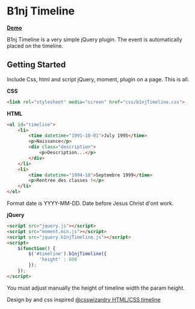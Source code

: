 B1nj Timeline
========================

**[Demo]**

B1nj Timeline is a very simple jQuery plugin. The event is automatically placed on the timeline.

## Getting Started

Include Css, html and script jQuery, moment, plugin on a page. This is all.

**CSS**

```html
<link rel="stylesheet" media="screen" href="css/b1njTimeline.css">
```

**HTML**

```html
<ol id="timeline">
    <li>
        <time datetime="1991-10-01">July 1995</time>
        <p>Naissance</p>
        <div class="description">
            <p>Description...</p>
        </div>
    </li>
    <li>
        <time datetime="1994-10">Septembre 1999</time>
        <p>Rentrée des classes !</p>
    </li>
</ol>
```
Format date is YYYY-MM-DD. Date before Jesus Christ d'ont work.

**jQuery**

```html
<script src="jquery.js"></script>
<script src="moment.min.js"></script>
<script src="jquery.b1njTimeline.js"></script>
<script>
    $(function() {
        $('#timeline').b1njTimeline({
            'height' : 600
        });
    });
</script>
```
You must adjust manually the height of timeline width the param height.

Design by and css inspired [@csswizardry HTML/CSS timeline]

[Demo]: http://www.b1nj.fr/tests/b1njTimeline/
[@csswizardry HTML/CSS timeline]: http://csswizardry.com/2011/03/coding-up-a-semantic-lean-timeline/

